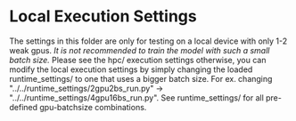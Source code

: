 # Local Execution Settings

The settings in this folder are only for testing on a local device with only 1-2 weak gpus. *It is not recommended to train the model with such a small batch size.* Please see the hpc/ execution settings otherwise, you can modify the local execution settings by simply changing the loaded runtime_settings/ to one that uses a bigger batch size. For ex. changing "../../runtime_settings/2gpu2bs_run.py" -> "../../runtime_settings/4gpu16bs_run.py". See runtime_settings/ for all pre-defined gpu-batchsize combinations.